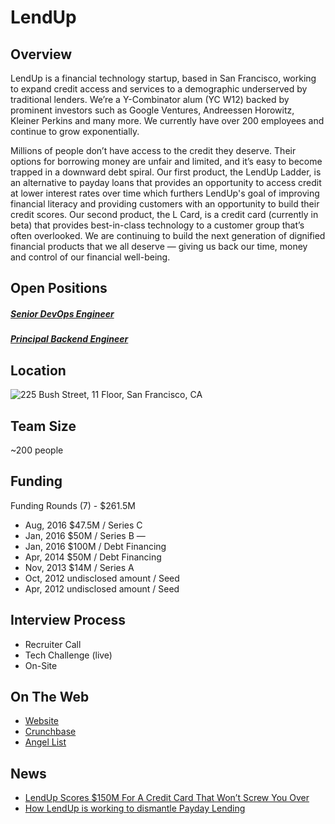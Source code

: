 # LendUp
## Overview

LendUp is a financial technology startup, based in San Francisco, working to expand credit access and services to a demographic underserved by traditional lenders. We’re a Y-Combinator alum (YC W12) backed by prominent investors such as Google Ventures, Andreessen Horowitz, Kleiner Perkins and many more. We currently have over 200 employees and continue to grow exponentially.

Millions of people don’t have access to the credit they deserve. Their options for borrowing money are unfair and limited, and it’s easy to become trapped in a downward debt spiral.
Our first product, the LendUp Ladder, is an alternative to payday loans that provides an opportunity to access credit at lower interest rates over time which furthers LendUp's goal of improving financial literacy and providing customers with an opportunity to build their credit scores. Our second product, the L Card, is a credit card (currently in beta) that provides best-in-class technology to a customer group that’s often overlooked.
We are continuing to build the next generation of dignified financial products that we all deserve — giving us back our time, money and control of our financial well-being.

## Open Positions
##### [Senior DevOps Engineer](senior-devops-engineer.md)
##### [Principal Backend Engineer](principal-backend-engineer.md)

## Location
![225 Bush Street, 11 Floor, San Francisco, CA](https://maps.googleapis.com/maps/api/staticmap?center=225+Bush+Street,+11+Floor,+San+Francisco,+CA&zoom=13&scale=false&size=600x300&maptype=roadmap&format=png&visual_refresh=true&markers=size:mid%7Ccolor:0xff0000%7Clabel:%7C225+Bush+St,+San+Francisco,+CA)  

## Team Size
~200 people

## Funding
Funding Rounds (7) - $261.5M
+ Aug, 2016	$47.5M / Series C
+ Jan, 2016	$50M / Series B	—
+ Jan, 2016	$100M / Debt Financing
+ Apr, 2014	$50M / Debt Financing
+ Nov, 2013	$14M / Series A
+ Oct, 2012	undisclosed amount / Seed
+ Apr, 2012	undisclosed amount / Seed

## Interview Process
+ Recruiter Call
+ Tech Challenge (live)
+ On-Site

## On The Web
+ [Website](http://www.lendup.com)
+ [Crunchbase](https://www.crunchbase.com/organization/lendup#/entity)
+ [Angel List](https://angel.co/lendup)

## News
+ [LendUp Scores $150M For A Credit Card That Won’t Screw You Over](URL)
+ [How LendUp is working to dismantle Payday Lending](http://www.huffingtonpost.com/jotaka-l-eaddy/how-lendup-is-working-to-_b_10070886.html)
